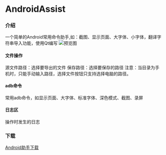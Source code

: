 # AndroidAssist

### 介绍
一个简单的Android常用命令助手,如：截图、显示页面、大字体、小字体，翻译字符串导入功能，使用Qt编写
![预览图](https://github.com/qianmang2/AndroidAssist/tree/master/screenshot/screenshot1.png)

#### 文件操作
源文件路径：选择要导出的文件
保存路径：选择要保存的路径
注意：当目录为手机时，只能手动输入路径，选择文件按钮只支持选择电脑的路径。

#### adb命令
常用adb命令，如显示页面、大字体、标准字体、深色模式、截图、录屏

#### 日志区
操作时发生的日志

### 下载
[Android助手下载](https://gitee.com/alex0506/android-assist/tree/master/release/AndroidAssist.rar 'Android助手下载')
